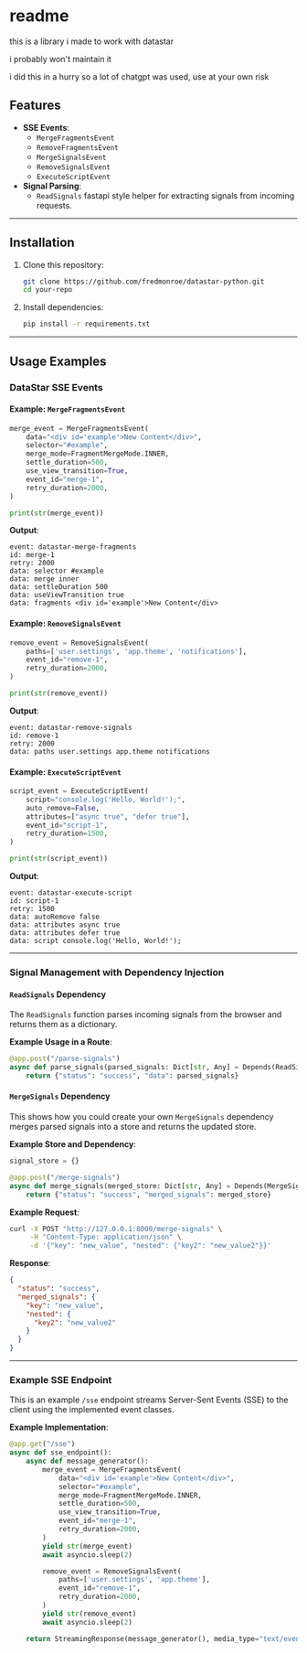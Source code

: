 # readme

this is a library i made to work with datastar

i probably won't maintain it

i did this in a hurry so a lot of chatgpt was used, use at your own risk


## Features

- **SSE Events**:
  - `MergeFragmentsEvent`
  - `RemoveFragmentsEvent`
  - `MergeSignalsEvent`
  - `RemoveSignalsEvent`
  - `ExecuteScriptEvent`
- **Signal Parsing**:
  - `ReadSignals` fastapi style helper for extracting signals from incoming requests.
---

## Installation

1. Clone this repository:
   ```bash
   git clone https://github.com/fredmonroe/datastar-python.git
   cd your-repo
   ```

2. Install dependencies:
   ```bash
   pip install -r requirements.txt
   ```

---

## Usage Examples

### DataStar SSE Events

#### Example: `MergeFragmentsEvent`

```python
merge_event = MergeFragmentsEvent(
    data="<div id='example'>New Content</div>",
    selector="#example",
    merge_mode=FragmentMergeMode.INNER,
    settle_duration=500,
    use_view_transition=True,
    event_id="merge-1",
    retry_duration=2000,
)

print(str(merge_event))
```

**Output**:
```
event: datastar-merge-fragments
id: merge-1
retry: 2000
data: selector #example
data: merge inner
data: settleDuration 500
data: useViewTransition true
data: fragments <div id='example'>New Content</div>
```

#### Example: `RemoveSignalsEvent`

```python
remove_event = RemoveSignalsEvent(
    paths=['user.settings', 'app.theme', 'notifications'],
    event_id="remove-1",
    retry_duration=2000,
)

print(str(remove_event))
```

**Output**:
```
event: datastar-remove-signals
id: remove-1
retry: 2000
data: paths user.settings app.theme notifications
```

#### Example: `ExecuteScriptEvent`

```python
script_event = ExecuteScriptEvent(
    script="console.log('Hello, World!');",
    auto_remove=False,
    attributes=["async true", "defer true"],
    event_id="script-1",
    retry_duration=1500,
)

print(str(script_event))
```

**Output**:
```
event: datastar-execute-script
id: script-1
retry: 1500
data: autoRemove false
data: attributes async true
data: attributes defer true
data: script console.log('Hello, World!');
```

---

### Signal Management with Dependency Injection

#### `ReadSignals` Dependency

The `ReadSignals` function parses incoming signals from the browser and returns them as a dictionary.

**Example Usage in a Route**:

```python
@app.post("/parse-signals")
async def parse_signals(parsed_signals: Dict[str, Any] = Depends(ReadSignals)):
    return {"status": "success", "data": parsed_signals}
```

#### `MergeSignals` Dependency

This shows how you could create your own `MergeSignals` dependency merges parsed signals into a store and returns the updated store.

**Example Store and Dependency**:

```python
signal_store = {}

@app.post("/merge-signals")
async def merge_signals(merged_store: Dict[str, Any] = Depends(MergeSignals)):
    return {"status": "success", "merged_signals": merged_store}
```

**Example Request**:

```bash
curl -X POST "http://127.0.0.1:8000/merge-signals" \
     -H "Content-Type: application/json" \
     -d '{"key": "new_value", "nested": {"key2": "new_value2"}}'
```

**Response**:
```json
{
  "status": "success",
  "merged_signals": {
    "key": "new_value",
    "nested": {
      "key2": "new_value2"
    }
  }
}
```

---

### Example SSE Endpoint

This is an example `/sse` endpoint streams Server-Sent Events (SSE) to the client using the implemented event classes.

**Example Implementation**:

```python
@app.get("/sse")
async def sse_endpoint():
    async def message_generator():
        merge_event = MergeFragmentsEvent(
            data="<div id='example'>New Content</div>",
            selector="#example",
            merge_mode=FragmentMergeMode.INNER,
            settle_duration=500,
            use_view_transition=True,
            event_id="merge-1",
            retry_duration=2000,
        )
        yield str(merge_event)
        await asyncio.sleep(2)

        remove_event = RemoveSignalsEvent(
            paths=['user.settings', 'app.theme'],
            event_id="remove-1",
            retry_duration=2000,
        )
        yield str(remove_event)
        await asyncio.sleep(2)

    return StreamingResponse(message_generator(), media_type="text/event-stream")
```
